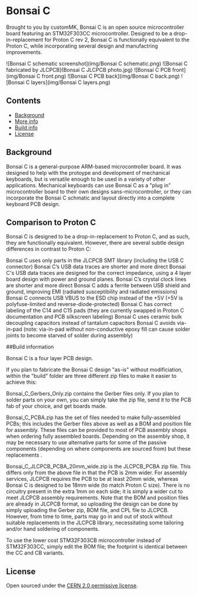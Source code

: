 # Bonsai C

Brought to you by customMK, Bonsai C is an open source microcontroller board featuring an STM32F303CC microcontroller. Designed to be a drop-in-replacement for Proton C rev 2, Bonsai C is functionally equivalent to the Proton C, while incorporating several design and manufactring improvements.

![Bonsai C schematic screenshot](img/Bonsai C schematic.png)
![Bonsai C fabricated by JLCPCB](Bonsai C JLCPCB photo.jpg)
![Bonsai C PCB front](img/Bonsai C front.png) 
![Bonsai C PCB back](img/Bonsai C back.png) 
![Bonsai C layers](img/Bonsai C layers.png) 

## Contents

- [Background](#background)
- [More info](#more-info)
- [Build info](#build-info)
- [License](#license)


## Background

Bonsai C is a general-purpose ARM-based microcontroller board. It was designed to help with the protoype and development of mechanical keyboards, but is versatile enough to be used in a variety of other applications. Mechanical keyboards can use Bonsai C as a "plug in" microcontroller board to their own designs sans-microcontroller, or they can incorporate the Bonsai C schmatic and layout directly into a complete keyboard PCB design.


## Comparison to Proton C

Bonsai C is designed to be a drop-in-replacement to Proton C, and as such, they are functionally equivalent. However, there are several subtle design differences in contrast to Proton C:

Bonsai C uses only parts in the JLCPCB SMT library (including the USB C connector)
Bonsai C’s USB data traces are shorter and more direct
Bonsai C's USB data traces are designed for the correct impedance, using a 4 layer board design with power and ground planes.
Bonsai C’s crystal clock lines are shorter and more direct
Bonsai C adds a ferrite between USB shield and ground, improving EMI (radiated susceptibility and radiated emissions)
Bonsai C connects USB VBUS to the ESD chip instead of the +5V (+5V is polyfuse-limited and reverse-diode-protected)
Bonsai C has correct labeling of the C14 and C15 pads (they are currently swapped in Proton C documentation and PCB silkscreen labeling)
Bonsai C uses ceramic bulk decoupling capacitors instead of tantalum capacitors
Bonsai C avoids via-in-pad (note: via-in-pad without non-conductive epoxy fill can cause solder joints to become starved of solder during assembly)

##Build information

Bonsai C is a four layer PCB design.

If you plan to fabricate the Bonsai C design "as-is" without modificiation, within the "build" folder are three different zip files to make it easier to achieve this:

Bonsai_C_Gerbers_Only.zip contains the Gerber files only. If you plan to solder parts on your own, you can simply take the zip file, send it to the PCB fab of your choice, and get boards made.

Bonsai_C_PCBA.zip has the set of files needed to make fully-assembled PCBs; this includes the Gerber files above as well as a BOM and position file for assembly. These files can be provided to most of PCB assembly shops when ordering fully assembled boards. Depending on the assembly shop, it may be necessary to use alternative parts for some of the passive components (depending on where components are sourced from) but these replacements .

Bonsai_C_JLCPCB_PCBA_20mm_wide.zip is the JLCPCB_PCBA zip file. This differs only from the above file in that the PCB is 2mm wider. For assembly services, JLCPCB requires the PCB to be at least 20mm wide, whereas Bonsai C is designed to be 18mm wide (to match Proton C size). There is no circuitry present in the extra 1mm on each side; it is simply a wider cut to meet JLCPCB assembly requirements. Note that the BOM and position files are already in JLCPCB format, so uploading the design can be done by simply uploading the Gerber zip, BOM file, and CPL file to JLCPCB. However, from time to time, parts may go in and out of stock without suitable replacements in the JLCPCB library, necessitating some tailoring and/or hand soldering of components.

To use the lower cost STM32F303CB microcontroller instead of STM32F303CC, simply edit the BOM file; the footprint is identical between the CC and CB variants.

## License

Open sourced under the [CERN 2.0 permissive license](LICENSE.md).

